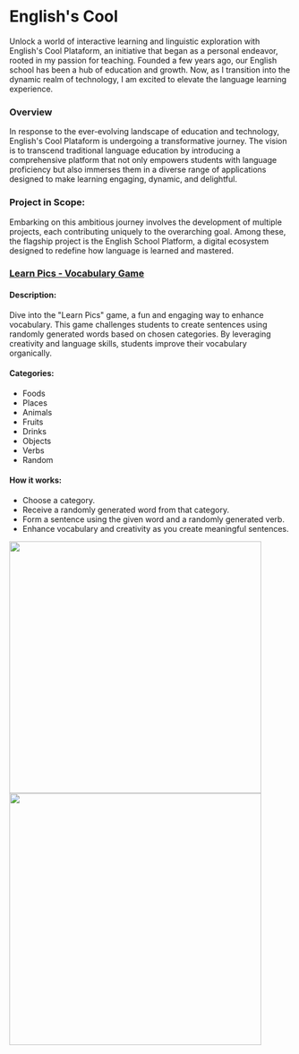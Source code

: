 <h1>English's Cool</h1>
<p>Unlock a world of interactive learning and linguistic exploration with English's Cool Plataform, an initiative that began as a personal endeavor, rooted in my passion for teaching. Founded a few years ago, our English school has been a hub of education and growth. Now, as I transition into the dynamic realm of technology, I am excited to elevate the language learning experience.</p>
<h3>Overview</h3>
<p>In response to the ever-evolving landscape of education and technology, English's Cool Plataform is undergoing a transformative journey. The vision is to transcend traditional language education by introducing a comprehensive platform that not only empowers students with language proficiency but also immerses them in a diverse range of applications designed to make learning engaging, dynamic, and delightful.</p>
<h3>Project in Scope:</h3>
<p>Embarking on this ambitious journey involves the development of multiple projects, each contributing uniquely to the overarching goal. Among these, the flagship project is the English School Platform, a digital ecosystem designed to redefine how language is learned and mastered.</p>
<h3><a href="https://github.com/Faabry/Englishs-Cool/tree/master/Learn_Pics">Learn Pics - Vocabulary Game</a></h3>
<h4>Description:</h4>
<p>Dive into the "Learn Pics" game, a fun and engaging way to enhance vocabulary. This game challenges students to create sentences using randomly generated words based on chosen categories. By leveraging creativity and language skills, students improve their vocabulary organically.</p>
<h4>Categories:</h4>
<ul>
  <li>Foods</li>
  <li>Places</li>
  <li>Animals</li>
  <li>Fruits</li>
  <li>Drinks</li>
  <li>Objects</li>
  <li>Verbs</li>
  <li>Random</li>
</ul>
<h4>How it works:</h4>
<ul>
  <li>Choose a category.</li>
  <li>Receive a randomly generated word from that category.</li>
  <li>Form a sentence using the given word and a randomly generated verb.</li>
  <li>Enhance vocabulary and creativity as you create meaningful sentences.</li>
</ul>
<img src="https://github.com/Faabry/Englishs-Cool/assets/110841289/96a9c825-f878-4e38-b7de-63dbe697addf" widht=450px height=450px>
<img src="https://github.com/Faabry/Englishs-Cool/assets/110841289/7fbc0ed0-9a2f-423b-96e8-c20d0c1d8a58" widht=450px height=450px>


